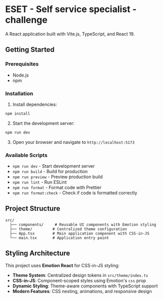 # ESET - Self service specialist - challenge

A React application built with Vite.js, TypeScript, and React 19.

## Getting Started

### Prerequisites

- Node.js
- npm

### Installation

1. Install dependencies:

```bash
npm install
```

2. Start the development server:

```bash
npm run dev
```

3. Open your browser and navigate to `http://localhost:5173`

### Available Scripts

- `npm run dev` - Start development server
- `npm run build` - Build for production
- `npm run preview` - Preview production build
- `npm run lint` - Run ESLint
- `npm run format` - Format code with Prettier
- `npm run format:check` - Check if code is formatted correctly

## Project Structure

```
src/
  ├── components/     # Reusable UI components with Emotion styling
  ├── theme/         # Centralized theme configuration
  ├── App.tsx        # Main application component with CSS-in-JS
  └── main.tsx       # Application entry point
```

## Styling Architecture

This project uses **Emotion React** for CSS-in-JS styling:

- **Theme System**: Centralized design tokens in `src/theme/index.ts`
- **CSS-in-JS**: Component-scoped styles using Emotion's `css` prop
- **Dynamic Styling**: Theme-aware components with TypeScript support
- **Modern Features**: CSS nesting, animations, and responsive design
